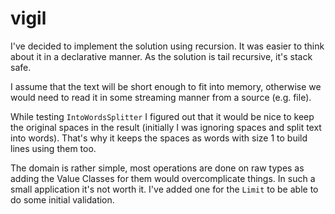 # vigil

I've decided to implement the solution using recursion. It was easier to think about it in a declarative manner. As the solution is tail recursive, it's stack safe.

I assume that the text will be short enough to fit into memory, otherwise we would need to read it in some streaming manner from a source (e.g. file).

While testing `IntoWordsSplitter` I figured out that it would be nice to keep the original spaces in the result (initially I was ignoring spaces and split text into words). That's why it keeps the spaces as words with size 1 to build lines using them too.

The domain is rather simple, most operations are done on raw types as adding the Value Classes for them would overcomplicate things. In such a small application it's not worth it. I've added one for the `Limit` to be able to do some initial validation.